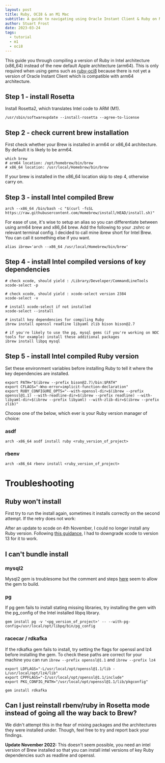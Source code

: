 ```yaml
---
layout: post
title: Ruby, OCI8 & an M1 Mac
subtitle: A guide to navigating using Oracle Instant Client & Ruby on M1 arm64 architecture
author: Stuart Frost
date: 2023-03-24
tags:
  - tutorial
  - m1
  - oci8
---
```


This guide you through compiling a version of Ruby in Intel architecture
(x86_64) instead of the new default Apple architecture (arm64). This is
only required when using gems such as
[ruby-oci8](https://www.rubydoc.info/gems/ruby-oci8/file/docs/install-on-osx.md)
because there is not yet a version of Oracle Instant Client which is
compatible with arm64 architecture.

## Step 1 - install Rosetta

Install Rosetta2, which translates Intel code to ARM (M1).

    /usr/sbin/softwareupdate --install-rosetta --agree-to-license

## Step 2 - check current brew installation

First check whether your Brew is installed in arm64 or x86_64
architecture. By default it is likely to be arm64.

    which brew
    # arm64 location: /opt/homebrew/bin/brew
    # x86_64 location: /usr/local/Homebrew/bin/brew

If your brew is installed in the x86_64 location skip to step 4,
otherwise carry on.

## Step 3 - install Intel compiled Brew

    arch --x86_64 /bin/bash -c "$(curl -fsSL https://raw.githubusercontent.com/Homebrew/install/HEAD/install.sh)"

For ease of use, it's wise to setup an alias so you can differentiate
between using arm64 brew and x86_64 brew. Add the following to your
.zshrc or relevant terminal config. I decided to call mine ibrew short
for Intel Brew. You can call it something else if you want.

    alias ibrew='arch --x86_64 /usr/local/Homebrew/bin/brew'

## Step 4 - install Intel compiled versions of key dependencies

    # check xcode, should yield : /Library/Developer/CommandLineTools
    xcode-select -p

    # check xcode, should yield : xcode-select version 2384
    xcode-select -v

    # install xcode-select if not installed
    xcode-select --install

    # install key dependencies for compiling Ruby
    ibrew install openssl readline libyaml zlib bison bison@2.7

    # if you're likely to use the pg, mysql gems (if you're working on NOC tools for example) install these additional packages
    ibrew install libpq mysql

## Step 5 - install Intel compiled Ruby version

Set these environment variables before installing Ruby to tell it where
the key dependencies are installed.

    export PATH="$(ibrew --prefix bison@2.7)/bin:$PATH"
    export CFLAGS="-Wno-error=implicit-function-declaration"
    export RUBY_CONFIGURE_OPTS="--with-openssl-dir=$(ibrew --prefix openssl@1.1) --with-readline-dir=$(ibrew --prefix readline) --with-libyaml-dir=$(ibrew --prefix libyaml) --with-zlib-dir=$(ibrew --prefix zlib)"

Choose one of the below, which ever is your Ruby version manager of
choice:

### asdf

    arch -x86_64 asdf install ruby <ruby_version_of_project>

### rbenv

    arch -x86_64 rbenv install <ruby_version_of_project>

# Troubleshooting

## Ruby won't install

First try to run the install again, sometimes it installs correctly on
the second attempt. If the retry does not work:

After an update to xcode on 4th November, I could no longer install any
Ruby version. Following [this
guidance](https://bugs.ruby-lang.org/issues/18912), I had to downgrade
xcode to version 13 for it to work.

## I can't bundle install

### mysql2

Mysql2 gem is troublesome but the comment and steps
[here](https://github.com/brianmario/mysql2/issues/1175#issuecomment-891351580)
seem to allow the gem to build.

### pg

If pg gem fails to install stating missing libraries, try installing the
gem with the pg_config of the Intel installed libpq library.

    gem install pg -v '<pg_version_of_project>' -- --with-pg-config=/usr/local/opt/libpq/bin/pg_config

### racecar / rdkafka

If the rdkafka gem fails to install, try setting the flags for openssl
and lz4 before installing the gem. To check these paths are correct for
your machine you can run `ibrew --prefix openssl@1.1` and
`ibrew --prefix lz4`

    export LDFLAGS="-L/usr/local/opt/openssl@1.1/lib -L/usr/local/opt/lz4/lib"
    export CPPFLAGS="-I/usr/local/opt/openssl@1.1/include"
    export PKG_CONFIG_PATH="/usr/local/opt/openssl@1.1/lib/pkgconfig"

    gem install rdkafka

## Can I just reinstall rbenv/ruby in Rosetta mode instead of going all the way back to Brew?

We didn't attempt this in the fear of mixing packages and the
architectures they were installed under. Though, feel free to try and
report back your findings.

**Update November 2022:** This doesn't seem possible, you need an intel
version of Brew installed so that you can install intel versions of key
Ruby dependencies such as readline and openssl.
